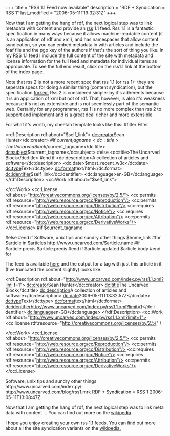 +++
title = "RSS 1.1 Feed now available"
description = "RDF + Syndication = RSS 1"
last_modified = "2006-05-11T19:32:31Z"
+++


Now that I am getting the hang of rdf, the next logical step was to
link metadata with content and provide an [rss][5] 1.1 feed. Rss 1.1 is a
fantastic specification in many ways because it allows machine-readable
content (it is an application of rdf and xml), and has namespaces that
allow content syndication, so you can embed metadata in with articles
and include the foaf file and the pgp key of the authors if that's the
sort of thing you like. In my RSS 1.1 feed I include the full content
of the site with metadata and license information for the full feed and
metadata for individual items as appropriate. To see the full end
result, click on the rss1.1 link at the bottom of the index page.

Note that rss 2 is not a more recent spec that rss 1.1 (or rss 1)- they
are seperate specs for doing a similar thing (content syndication), but
the specification [forked.][6] Rss 2 is considered simpler by it's
adherents because it is an application of xml but not of rdf. That,
however, is also it's weakness because it's not as extensible and is
not seemlessly part of the semantic web. Certainly for any programmer,
rss 1 is no more complex than rss 2 to support and implement and is a
great deal richer and more extensible.

For what it's worth, my cheetah template looks like this:
#filter Filter
<?xml version="1.0" encoding="utf-8"?>
<Channel xmlns="http://purl.org/net/rss1.1#"
xmlns:dc="http://purl.org/dc/elements/1.1/"
xmlns:p="http://purl.org/net/rss1.1/payload#"
xmlns:rdf="http://www.w3.org/1999/02/22-rdf-syntax-ns#"
xmlns:cc="http://web.resource.org/cc/"
rdf:about="$self_link">
<rdf:Description rdf:about="$self_link">
<dc:creator>Sean Hunter</dc:creator>
#if $current_tagname
<dc:title>The Uncarved Block/$current_tagname</dc:title>
<dc:subject>$current_tagname</dc:subject>
#else
<dc:title>The Uncarved Block</dc:title>
#end if
<dc:description>A collection of articles and software</dc:description>
<dc:date>$most_recent_w3c</dc:date>
<dc:type>Text</dc:type>
<dc:format>text/html</dc:format>
<dc:identifier>$self_link</dc:identifier>
<dc:language>en-GB</dc:language>
</rdf:Description>
<cc:Work rdf:about="$self_link">
>
</cc:Work>
<cc:License rdf:about="http://creativecommons.org/licenses/by/2.5/">
<cc:permits rdf:resource="http://web.resource.org/cc/Reproduction"/>
<cc:permits rdf:resource="http://web.resource.org/cc/Distribution"/>
<cc:requires rdf:resource="http://web.resource.org/cc/Notice"/>
<cc:requires rdf:resource="http://web.resource.org/cc/Attribution"/>
<cc:permits rdf:resource="http://web.resource.org/cc/DerivativeWorks"/>
</cc:License>
#if $current_tagname
<title>The Uncarved Block/$current_tagname</title>
#else
<title>The Uncarved Block</title>
#end if
<description xml:lang="en-GB">Software, unix tips and sundry other things</d
escription>
<link>$home_link</link>
<items rdf:parseType="daml:collection">
#for $article in $articles
<item rdf:about="http://www.uncarved.com/$article.name">
<title>$article.title</title>
<link>http://www.uncarved.com/$article.name</link>
#if $article.precis
<description xml:lang="en-GB">$article.precis</description>
#end if
<dc:date>$article.updated</dc:date>
<p:payload rdf:parseType="Literal">
$article.body
</p:payload>
</item>
#end for
</items>
</Channel>

The feed is available [here][7] and the output for a tag with just this
article in it (I've truncated the content slightly) looks like:
<?xml version="1.0" encoding="utf-8"?>
<Channel xmlns="http://purl.org/net/rss1.1#"
xmlns:dc="http://purl.org/dc/elements/1.1/"
xmlns:p="http://purl.org/net/rss1.1/payload#"
xmlns:rdf="http://www.w3.org/1999/02/22-rdf-syntax-ns#"
xmlns:cc="http://web.resource.org/cc/"
rdf:about="http://www.uncarved.com/index.py/rss1.1.xml?limit=1">
<rdf:Description rdf:about="http://www.uncarved.com/index.py/rss1.1.xml?limi
t=1">
<dc:creator>Sean Hunter</dc:creator>
<dc:title>The Uncarved Block</dc:title>
<dc:description>A collection of articles and software</dc:description>
<dc:date>2006-05-11T13:32:57Z</dc:date>
<dc:type>Text</dc:type>
<dc:format>text/html</dc:format>
<dc:identifier>http://www.uncarved.com/index.py/rss1.1.xml?limit=1</dc:i
dentifier>
<dc:language>en-GB</dc:language>
</rdf:Description>
<cc:Work rdf:about="http://www.uncarved.com/index.py/rss1.1.xml?limit=1">
<cc:license rdf:resource="http://creativecommons.org/licenses/by/2.5/" /
>
</cc:Work>
<cc:License rdf:about="http://creativecommons.org/licenses/by/2.5/">
<cc:permits rdf:resource="http://web.resource.org/cc/Reproduction"/>
<cc:permits rdf:resource="http://web.resource.org/cc/Distribution"/>
<cc:requires rdf:resource="http://web.resource.org/cc/Notice"/>
<cc:requires rdf:resource="http://web.resource.org/cc/Attribution"/>
<cc:permits rdf:resource="http://web.resource.org/cc/DerivativeWorks"/>
</cc:License>
<title>The Uncarved Block</title>
<description xml:lang="en-GB">Software, unix tips and sundry other things</d
escription>
<link>http://www.uncarved.com/index.py/</link>
<items rdf:parseType="daml:collection">
<item rdf:about="http://www.uncarved.com/blog/rss1.mrk">
<title>RSS 1.1 Feed now available</title>
<link>http://www.uncarved.com/blog/rss1.mrk</link>
<description xml:lang="en-GB">RDF + Syndication = RSS 1</description
>
<dc:date>2006-05-11T13:08:47Z</dc:date>
<p:payload rdf:parseType="Literal">

<p>Now that I am getting the hang of rdf, the next logical step was to link meta
data with content ... You can find out more on the <a href="http://en.wikipedia.
org/wiki/RSS_%28file_format%29">wikipedia</a>.  <br />
</p>
</p:payload>
</item>
</items>
</Channel>

I hope you enjoy creating your own rss 1.1 feeds. You can find out more
about all the site syndication variants on the [wikipedia.][8]

[1]: http://www.uncarved.com/articles/rss1
[2]: http://www.uncarved.com/
[3]: http://www.uncarved.com/articles/contact
[4]: http://www.uncarved.com/login/
[5]: http://inamidst.com/rss1.1/
[6]: http://diveintomark.org/archives/2002/09/06/history_of_the_rss_fork
[7]: http://www.uncarved.com/rss1.1.xml
[8]: http://en.wikipedia.org/wiki/RSS_(file_format)
[9]: http://www.uncarved.com/tags/computers
[11]: http://creativecommons.org/licenses/by-sa/4.0/
